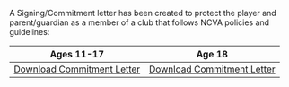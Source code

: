 A Signing/Commitment letter has been created to protect the player and parent/guardian as a member of a club that follows NCVA policies and guidelines:

<div class="--t2col">

| Ages 11-17| Age 18 |
| --- | --- |
| [Download Commitment Letter]({{url_tryout_policy_and_commitment_letter}}) | [Download Commitment Letter]({{url_tryout_policy_and_commitment_letter_18s}}) |

</div>
